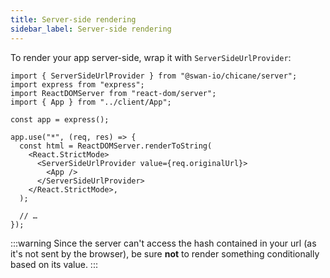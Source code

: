 ```yaml
---
title: Server-side rendering
sidebar_label: Server-side rendering
---
```


To render your app server-side, wrap it with `ServerSideUrlProvider`:

```tsx {1,11-13}
import { ServerSideUrlProvider } from "@swan-io/chicane/server";
import express from "express";
import ReactDOMServer from "react-dom/server";
import { App } from "../client/App";

const app = express();

app.use("*", (req, res) => {
  const html = ReactDOMServer.renderToString(
    <React.StrictMode>
      <ServerSideUrlProvider value={req.originalUrl}>
        <App />
      </ServerSideUrlProvider>
    </React.StrictMode>,
  );

  // …
});
```

:::warning
Since the server can't access the hash contained in your url (as it's not sent by the browser), be sure **not** to render something conditionally based on its value.
:::
